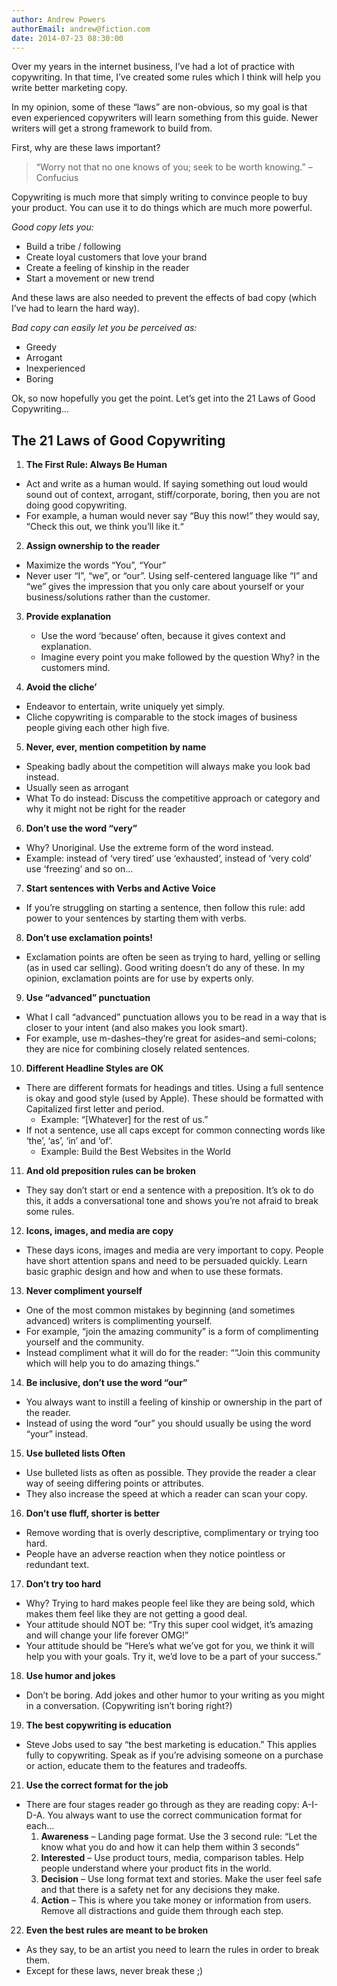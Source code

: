 ```yaml
---
author: Andrew Powers
authorEmail: andrew@fiction.com
date: 2014-07-23 08:30:00
---
```


Over my years in the internet business, I’ve had a lot of practice with copywriting. In that time, I’ve created some rules which I think will help you write better marketing copy.

<!-- more -->

In my opinion, some of these “laws” are non-obvious, so my goal is that even experienced copywriters will learn something from this guide.  Newer writers will get a strong framework to build from.

First, why are these laws important?

>“Worry not that no one knows of you; seek to be worth knowing.” – Confucius

Copywriting is much more that simply writing to convince people to buy your product. You can use it to do things which are much more powerful.

<em>Good copy lets you:</em>

* Build a tribe / following
* Create loyal customers that love your brand
* Create a feeling of kinship in the reader
* Start a movement or new trend

And these laws are also needed to prevent the effects of bad copy (which I’ve had to learn the hard way).

<em>Bad copy can easily let you be perceived as:</em>

* Greedy
* Arrogant
* Inexperienced
* Boring

Ok, so now hopefully  you get the point. Let’s get into the 21 Laws of Good Copywriting…

## The 21 Laws of Good Copywriting

1. **The First Rule: Always Be Human**
  * Act and write as a human would. If saying something out loud would sound out of context, arrogant, stiff/corporate, boring, then you are not doing good copywriting.
  * For example, a human would never say “Buy this now!” they would say, “Check this out, we think you’ll like it.“

2. **Assign ownership to the reader**
  * Maximize the words “You”, “Your”
  * Never user “I”, “we”, or “our”. Using self-centered language like “I” and “we” gives the impression that you only care about yourself or your business/solutions rather than the customer.

3. **Provide explanation**
    * Use the word ‘because’ often, because it gives context and explanation.
    * Imagine every point you make followed by the question Why? in the customers mind.

4. **Avoid the cliche’**
  * Endeavor to entertain, write uniquely yet simply.
  * Cliche copywriting is comparable to the stock images of business people giving each other high five.

5. **Never, ever, mention competition by name**
  * Speaking badly about the competition will always make you look bad instead.
  * Usually seen as arrogant
  * What To do instead: Discuss the competitive approach or category and why it might not be right for the reader

6. **Don’t use the word “very”**
  * Why? Unoriginal. Use the extreme form of the word instead.
  * Example: instead of ‘very tired’ use ‘exhausted‘, instead of ‘very cold’ use ‘freezing’ and so on…

7. **Start sentences with Verbs and Active Voice**
  * If you’re struggling on starting a sentence, then follow this rule: add power to your sentences by starting them with verbs.

8. **Don’t use exclamation points!**
  * Exclamation points are often be seen as trying to hard, yelling or selling (as in used car selling). Good writing doesn’t do any of these. In my opinion, exclamation points are for use by experts only.

9. **Use “advanced” punctuation**
  * What I call “advanced” punctuation allows you to be read in a way that is closer to your intent (and also makes you look smart).
  * For example, use m-dashes–they’re great for asides–and semi-colons; they are nice for combining closely related sentences.

10. **Different Headline Styles are OK**
  * There are different formats for headings and titles. Using a full sentence is okay and good style (used by Apple). These should be formatted with Capitalized first letter and period.
    * Example: “[Whatever] for the rest of us.”
  * If not a sentence, use all caps except for common connecting words like ‘the’, ‘as’, ‘in’ and ‘of’.
    * Example: Build the Best Websites in the World

11. **And old preposition rules can be broken**
  * They say don’t start or end a sentence with a preposition. It’s ok to do this, it adds a conversational tone and shows you’re not afraid to break some rules.

12. **Icons, images, and media are copy**
  * These days icons, images and media are very important to copy. People have short attention spans and need to be persuaded quickly. Learn basic graphic design and how and when to use these formats.

13. **Never compliment yourself**
  * One of the most common mistakes by beginning (and sometimes advanced) writers is complimenting yourself.
  * For example, “join the amazing community” is a form of complimenting yourself and the community.
  * Instead compliment what it will do for the reader: ““Join this community which will help you to do amazing things.”

14. **Be inclusive, don’t use the word “our”**
  * You always want to instill a feeling of kinship or ownership in the part of the reader.
  * Instead of using the word “our” you should usually be using the word “your” instead.

15. **Use bulleted lists Often**
  * Use bulleted lists as often as possible. They provide the reader a clear way of seeing differing points or attributes.
  * They also increase the speed at which a reader can scan your copy.

16. **Don’t use fluff, shorter is better**
  * Remove wording that is overly descriptive, complimentary or trying too hard.
  * People have an adverse reaction when they notice pointless or redundant text.

17. **Don’t try too hard**
  * Why? Trying to hard makes people feel like they are being sold, which makes them feel like they are not getting a good deal.
  * Your attitude should NOT be: “Try this super cool widget, it’s amazing and will change your life forever OMG!”
  * Your attitude should be “Here’s what we’ve got for you, we think it will help you with your goals. Try it, we’d love to be a part of your success.”

18. **Use humor and jokes**
  * Don’t be boring. Add jokes and other humor to your writing as you might in a conversation. (Copywriting isn’t boring right?)

19. **The best copywriting is education**
  * Steve Jobs used to say “the best marketing is education.” This applies fully to copywriting. Speak as if you’re advising someone on a purchase or action, educate them to the features and tradeoffs.

21. **Use the correct format for the job**
  * There are four stages reader go through as they are reading copy: A-I-D-A. You always want to use the correct communication format for each…
    1. **Awareness** – Landing page format. Use the 3 second rule: “Let the know what you do and how it can help them within 3 seconds”
    2. **Interested** – Use product tours, media, comparison tables. Help people understand where your product fits in the world.
    3. **Decision** – Use long format text and stories. Make the user feel safe and that there is a safety net for any decisions they make.
    4. **Action** – This is where you take money or information from users. Remove all distractions and guide them through each step.

22. **Even the best rules are meant to be broken**
  * As they say, to be an artist you need to learn the rules in order to break them.
  * Except for these laws, never break these ;)
